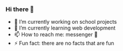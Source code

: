 ### Hi there 👋

- 🔭 I’m currently working on school projects
- 🌱 I’m currently learning web development
- 📫 How to reach me: messenger 🥹
- ⚡ Fun fact: there are no facts that are fun
